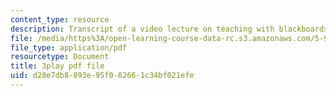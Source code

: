 ```yaml
---
content_type: resource
description: Transcript of a video lecture on teaching with blackboards and slides.
file: /media/https%3A/open-learning-course-data-rc.s3.amazonaws.com/5-95j-teaching-college-level-science-and-engineering-spring-2009/d28e7db8893e95f082661c34bf021efe_QcRteDU9Eco.pdf
file_type: application/pdf
resourcetype: Document
title: 3play pdf file
uid: d28e7db8-893e-95f0-8266-1c34bf021efe
---
```

